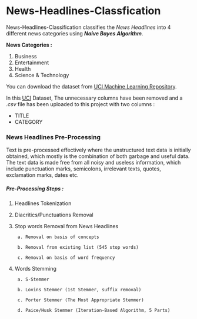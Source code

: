 # News-Headlines-Classfication

News-Headlines-Classification classifies the *News Headlines* into 4 different news categories using ***Naive Bayes Algorithm***.

**News Categories :**
1. Business
1. Entertainment
1. Health
1. Science & Technology

You can download the dataset from [UCI Machine Learning Repository](https://archive.ics.uci.edu/ml/datasets/News+Aggregator).

In this [UCI](https://archive.ics.uci.edu/ml/index.php) Dataset, The unnecessary columns have been removed and a *.csv* file has been uploaded to this project with two columns :

- TITLE
- CATEGORY



### News Headlines Pre-Processing
Text is pre-processed effectively where the unstructured text data is initially obtained, which mostly is the combination of both garbage and useful data. The text data is made free from all noisy and useless information, which include punctuation marks, semicolons, irrelevant texts, quotes, exclamation marks, dates etc.

##### Pre-Processing Steps :
1. Headlines Tokenization
1. Diacritics/Punctuations Removal
1. Stop words Removal from News Headlines

        a. Removal on basis of concepts
    
        b. Removal from existing list (545 stop words)
    
        c. Removal on basis of word frequency
1. Words Stemming

        a. S-Stemmer
    
        b. Lovins Stemmer (1st Stemmer, suffix removal)
    
        c. Porter Stemmer (The Most Appropriate Stemmer)
    
        d. Paice/Husk Stemmer (Iteration-Based Algorithm, 5 Parts)
